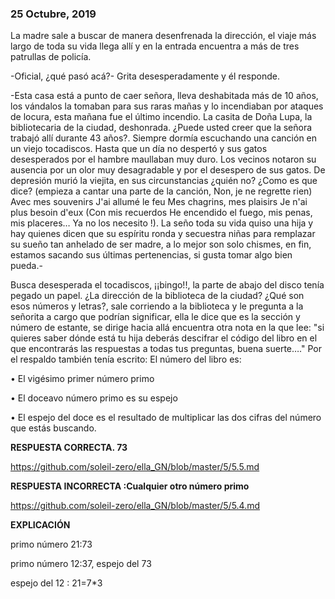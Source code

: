 ###  25 Octubre, 2019

La madre sale a buscar de manera desenfrenada la dirección, el viaje más largo de toda su vida llega allí y en la entrada encuentra 
a más de tres patrullas de policía.

-Oficial, ¿qué pasó acá?- Grita desesperadamente y él responde.

-Esta casa está a punto de caer señora, lleva deshabitada más de 10 años, los vándalos la tomaban para sus raras mañas y lo incendiaban por ataques de locura, esta mañana fue el último incendio. La casita de Doña Lupa, la bibliotecaria de la ciudad, deshonrada. ¿Puede usted creer que la señora trabajó allí durante  43 años?. Siempre dormía escuchando una canción en un viejo tocadiscos. Hasta que un día no despertó y sus gatos desesperados por el hambre maullaban muy duro. Los vecinos notaron su ausencia por un olor muy desagradable y por el desespero de sus gatos. De depresión murió la viejita, en sus circunstancias ¿quién no? ¿Como es que dice? (empieza a cantar una parte de la canción, Non, je ne regrette rien) Avec mes souvenirs J'ai allumé le feu
Mes chagrins, mes plaisirs Je n'ai plus besoin d'eux (Con mis recuerdos He encendido el fuego, mis penas, mis placeres… Ya no los necesito
!). La seño toda su vida quiso una hija y hay quienes dicen que su espíritu ronda y secuestra niñas para remplazar su sueño tan anhelado 
de ser madre, a lo mejor son solo chismes, en fin, estamos sacando sus últimas pertenencias, si gusta tomar algo bien pueda.-


Busca desesperada el tocadiscos, ¡¡bingo!!, la parte de abajo del disco tenía pegado un papel. ¿La dirección de la biblioteca de la 
ciudad? ¿Qué son esos números y letras?, sale corriendo a la biblioteca y le pregunta a la señorita a cargo que podrían significar, 
ella le dice que es la sección y número de estante, se dirige hacia allá encuentra otra nota en la que lee: "si quieres saber dónde está tu hija deberás
descifrar el código del libro en el que encontrarás las respuestas a todas tus preguntas, buena suerte…." Por el respaldo también tenía escrito:
El número del libro es:

•	El vigésimo primer número primo 

•	El doceavo número primo es su espejo

•	El espejo del doce es el resultado de multiplicar las dos cifras del número que estás buscando.


**RESPUESTA CORRECTA. 73**

https://github.com/soleil-zero/ella_GN/blob/master/5/5.5.md


**RESPUESTA INCORRECTA :Cualquier otro número primo** 

https://github.com/soleil-zero/ella_GN/blob/master/5/5.4.md


**EXPLICACIÓN**

primo número 21:73

primo número 12:37, espejo del 73

espejo del 12 : 21=7*3


